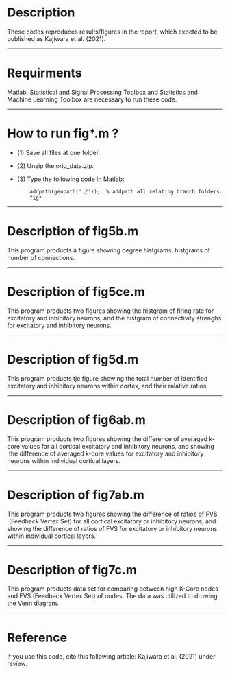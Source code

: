 # Description
   These codes reproduces results/figures in the report, which 
   expeted to be published as Kajiwara et al. (2021).
  
--------------
# Requirments
    
  Matlab, Statistical and Signal Processing Toolbox and Statistics and Machine Learning Toolbox are necessary to run these code.
 
----------------
# How to run fig*.m ?
  - (1) Save all files at one folder.
  - (2) Unzip the orig_data.zip.
  - (3) Type the following code in Matlab: 
  
            addpath(genpath('./'));  % addpath all relating branch folders.
            fig*
  
----------------
# Description of fig5b.m
  This program products a figure showing degree histgrams, histgrams of number of connections.
  
----------------
# Description of fig5ce.m
This program products two figures showing the histgram of firing rate for excitatory and inhibitory neurons, and the histgram of connectivity strenghs for excitatory and inhibitory neurons.

----------------
# Description of fig5d.m
This program products tje figure showing the total number of identified excitatory and inhibitory neurons within cortex, and their ralative ratios.

----------------
# Description of fig6ab.m
This program products two figures showing the difference of averaged k-core values for all cortical excitatory and inhibitory neurons, and showing  the difference of averaged k-core values for excitatory and inhibitory neurons within individual cortical layers.

----------------
# Description of fig7ab.m
This program products two figures showing the difference of ratios of FVS  (Feedback Vertex Set) for all cortical excitatory or inhibitory neurons, and showing the difference of ratios of FVS for excitatory or inhibitory neurons within individual cortical layers.

----------------
# Description of fig7c.m
   This program products data set for comparing between high K-Core nodes and FVS (Feedback Vertex Set) of nodes. The data was utilized to drowing the Venn diagram.

------------------
   # Reference
   If you use this code, cite this following article: 
   Kajiwara et al. (2021) under review.

